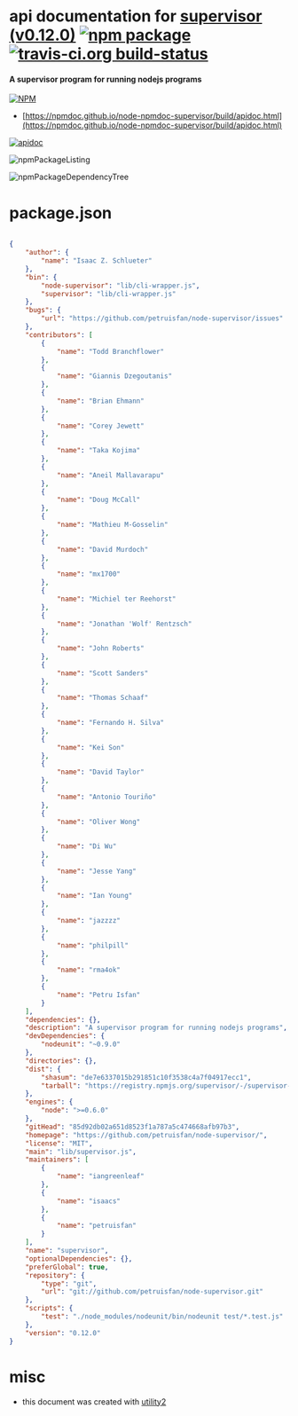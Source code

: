 # api documentation for  [supervisor (v0.12.0)](https://github.com/petruisfan/node-supervisor/)  [![npm package](https://img.shields.io/npm/v/npmdoc-supervisor.svg?style=flat-square)](https://www.npmjs.org/package/npmdoc-supervisor) [![travis-ci.org build-status](https://api.travis-ci.org/npmdoc/node-npmdoc-supervisor.svg)](https://travis-ci.org/npmdoc/node-npmdoc-supervisor)
#### A supervisor program for running nodejs programs

[![NPM](https://nodei.co/npm/supervisor.png?downloads=true&downloadRank=true&stars=true)](https://www.npmjs.com/package/supervisor)

- [https://npmdoc.github.io/node-npmdoc-supervisor/build/apidoc.html](https://npmdoc.github.io/node-npmdoc-supervisor/build/apidoc.html)

[![apidoc](https://npmdoc.github.io/node-npmdoc-supervisor/build/screenCapture.buildCi.browser.%252Ftmp%252Fbuild%252Fapidoc.html.png)](https://npmdoc.github.io/node-npmdoc-supervisor/build/apidoc.html)

![npmPackageListing](https://npmdoc.github.io/node-npmdoc-supervisor/build/screenCapture.npmPackageListing.svg)

![npmPackageDependencyTree](https://npmdoc.github.io/node-npmdoc-supervisor/build/screenCapture.npmPackageDependencyTree.svg)



# package.json

```json

{
    "author": {
        "name": "Isaac Z. Schlueter"
    },
    "bin": {
        "node-supervisor": "lib/cli-wrapper.js",
        "supervisor": "lib/cli-wrapper.js"
    },
    "bugs": {
        "url": "https://github.com/petruisfan/node-supervisor/issues"
    },
    "contributors": [
        {
            "name": "Todd Branchflower"
        },
        {
            "name": "Giannis Dzegoutanis"
        },
        {
            "name": "Brian Ehmann"
        },
        {
            "name": "Corey Jewett"
        },
        {
            "name": "Taka Kojima"
        },
        {
            "name": "Aneil Mallavarapu"
        },
        {
            "name": "Doug McCall"
        },
        {
            "name": "Mathieu M-Gosselin"
        },
        {
            "name": "David Murdoch"
        },
        {
            "name": "mx1700"
        },
        {
            "name": "Michiel ter Reehorst"
        },
        {
            "name": "Jonathan 'Wolf' Rentzsch"
        },
        {
            "name": "John Roberts"
        },
        {
            "name": "Scott Sanders"
        },
        {
            "name": "Thomas Schaaf"
        },
        {
            "name": "Fernando H. Silva"
        },
        {
            "name": "Kei Son"
        },
        {
            "name": "David Taylor"
        },
        {
            "name": "Antonio Touriño"
        },
        {
            "name": "Oliver Wong"
        },
        {
            "name": "Di Wu"
        },
        {
            "name": "Jesse Yang"
        },
        {
            "name": "Ian Young"
        },
        {
            "name": "jazzzz"
        },
        {
            "name": "philpill"
        },
        {
            "name": "rma4ok"
        },
        {
            "name": "Petru Isfan"
        }
    ],
    "dependencies": {},
    "description": "A supervisor program for running nodejs programs",
    "devDependencies": {
        "nodeunit": "~0.9.0"
    },
    "directories": {},
    "dist": {
        "shasum": "de7e6337015b291851c10f3538c4a7f04917ecc1",
        "tarball": "https://registry.npmjs.org/supervisor/-/supervisor-0.12.0.tgz"
    },
    "engines": {
        "node": ">=0.6.0"
    },
    "gitHead": "85d92db02a651d8523f1a787a5c474668afb97b3",
    "homepage": "https://github.com/petruisfan/node-supervisor/",
    "license": "MIT",
    "main": "lib/supervisor.js",
    "maintainers": [
        {
            "name": "iangreenleaf"
        },
        {
            "name": "isaacs"
        },
        {
            "name": "petruisfan"
        }
    ],
    "name": "supervisor",
    "optionalDependencies": {},
    "preferGlobal": true,
    "repository": {
        "type": "git",
        "url": "git://github.com/petruisfan/node-supervisor.git"
    },
    "scripts": {
        "test": "./node_modules/nodeunit/bin/nodeunit test/*.test.js"
    },
    "version": "0.12.0"
}
```



# misc
- this document was created with [utility2](https://github.com/kaizhu256/node-utility2)
